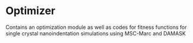 # Optimizer
Contains an optimization module as well as codes for fitness functions for single crystal nanoindentation simulations using MSC-Marc and DAMASK
